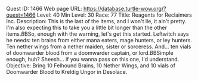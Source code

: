 Quest ID: 1466
Web page URL: https://database.turtle-wow.org/?quest=1466
Level: 40
Min Level: 30
Race: 77
Title: Reagents for Reclaimers Inc.
Description: This is the last of the items, and I won't lie, it ain't pretty. I'm also expecting this to take you a little bit longer than the other items.$B$BSo, enough with the warning, let's get this started. Leftwitch says he needs: ten brains from either mana eaters, mage hunters, or ley hunters. Ten nether wings from a nether maiden, sister or sorceress. And... ten vials of doomwarder blood from a doomwarder captain, or lord.$B$BSimple enough, huh? Sheesh... if you wanna pass on this one, I'd understand.
Objective: Bring 10 Felhound Brains, 10 Nether Wings, and 10 vials of Doomwarder Blood to Kreldig Ungor in Desolace.
